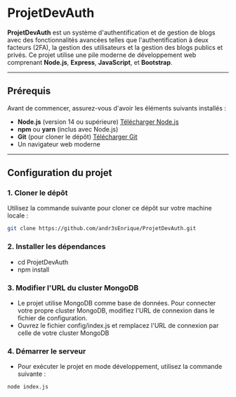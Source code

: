 # ProjetDevAuth

**ProjetDevAuth** est un système d'authentification et de gestion de blogs avec des fonctionnalités avancées telles que l'authentification à deux facteurs (2FA), la gestion des utilisateurs et la gestion des blogs publics et privés. Ce projet utilise une pile moderne de développement web comprenant **Node.js**, **Express**, **JavaScript**, et **Bootstrap**.

---

## Prérequis

Avant de commencer, assurez-vous d'avoir les éléments suivants installés :

- **Node.js** (version 14 ou supérieure) [Télécharger Node.js](https://nodejs.org)
- **npm** ou **yarn** (inclus avec Node.js)
- **Git** (pour cloner le dépôt) [Télécharger Git](https://git-scm.com)
- Un navigateur web moderne

---

## Configuration du projet

### 1. Cloner le dépôt

Utilisez la commande suivante pour cloner ce dépôt sur votre machine locale :

```bash
git clone https://github.com/andr3sEnrique/ProjetDevAuth.git

```
### 2. Installer les dépendances

- cd ProjetDevAuth
- npm install

### 3. Modifier l'URL du cluster MongoDB

- Le projet utilise MongoDB comme base de données. Pour connecter votre propre cluster MongoDB, modifiez l'URL de connexion dans le fichier de configuration.
- Ouvrez le fichier config/index.js et remplacez l'URL de connexion par celle de votre cluster MongoDB

### 4. Démarrer le serveur
- Pour exécuter le projet en mode développement, utilisez la commande suivante :
```bash
node index.js
